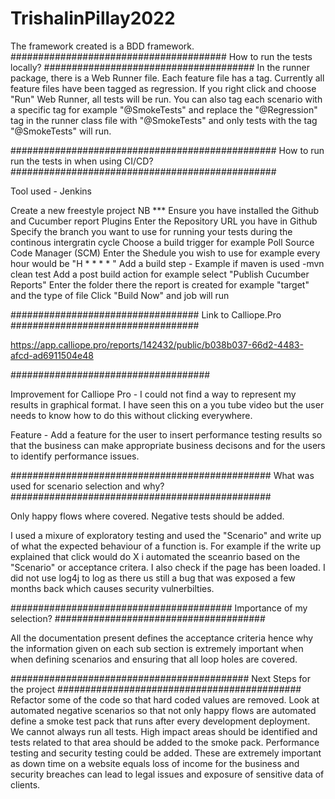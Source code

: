 # TrishalinPillay2022
The framework created is a BDD framework.
#######################################
How to run the tests locally?
######################################
In the runner package, there is a Web Runner file. 
Each feature file has a tag. Currently all feature files have been tagged as regression. If you right click and choose "Run" Web Runner,
all tests will be run. You can also tag each scenario with a specific tag for example "@SmokeTests" and replace the "@Regression" tag
in the runner class file with "@SmokeTests" and only tests with the tag "@SmokeTests" will run.

################################################
How to run run the tests in when using CI/CD?
################################################

Tool used - Jenkins

Create a new freestyle project 
NB *** Ensure you have installed the Github and Cucumber report Plugins
Enter the Repository URL you have in Github
Specify the branch you want to use for running your tests during the continous intergratin cycle
Choose a build trigger for example Poll Source Code Manager (SCM)
Enter the Shedule you wish to use for example every hour would be "H * * * * "
Add a build step - Example if maven is used -mvn clean test
Add a post build action for example select "Publish Cucumber Reports"
Enter the folder there the report is created for example "target" and the type of file 
Click "Build Now" and job will run

##################################
Link to Calliope.Pro
##################################

https://app.calliope.pro/reports/142432/public/b038b037-66d2-4483-afcd-ad6911504e48

####################################

Improvement for Calliope Pro - I could not find a way to represent my results in graphical format. I have seen this on a you tube video but 
the user needs to know how to do this without clicking everywhere. 

Feature - Add a feature for the user to insert performance testing results so that the business can make appropriate business decisons and 
for the users to identify performance issues. 


###############################################
What was used for scenario selection and why?
###############################################

Only happy flows where covered. Negative tests should be added.

I used a mixure of exploratory testing and used the "Scenario" and write up of what the expected behaviour of a function is. For example
if the write up explained that click would do X i automated the sceanrio based on the "Scenario" or acceptance critera. 
I also check if the page has been loaded.
I did not use log4j to log as there us still a bug that was exposed a few months back which causes security vulnerbilties.

########################################
Importance of my selection?
######################################

All the documentation present defines the acceptance criteria hence why the information given on each sub section is extremely important when
when defining scenarios and ensuring that all loop holes are covered.

###########################################
Next Steps for the project
############################################
Refactor some of the code so that hard coded values are removed.
Look at automated negative scenarios so that not only happy flows are automated 
define a smoke test pack that runs after every development deployment. We cannot always run all tests. 
High impact areas should be identified and tests related to that area should be added to the smoke pack.
Performance testing and security testing could be added. These are extremely important as down time on a website equals loss of
income for the business and security breaches can lead to legal issues and exposure of sensitive data of clients.



